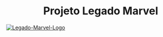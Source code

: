 <h1 align="center">Projeto Legado Marvel</h1>
<a href="https://ibb.co/d657JG4"><img src="https://i.ibb.co/d657JG4/Legado-Marvel-Logo.jpg" alt="Legado-Marvel-Logo" border="0"></a>
